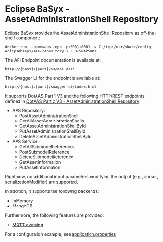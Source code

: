 # Eclipse BaSyx - AssetAdministrationShell Repository 
Eclipse BaSyx provides the AssetAdministrationShell Repository as off-the-shelf component:

    docker run --name=aas-repo -p:8081:8081 -v C:/tmp:/usr/share/config eclipsebasyx/aas-repository:2.0.0-SNAPSHOT 

The API Endpoint documentation is available at:

	http://{host}:{port}/v3/api-docs
	
The Swagger UI for the endpoint is available at:

	http://{host}:{port}/swagger-ui/index.html

It supports DotAAS Part 1 V3 and the following HTTP/REST endpoints defined in [DotAAS Part 2 V3 - AssetAdministrationShell Repository](https://app.swaggerhub.com/apis/Plattform_i40/AssetAdministrationShellRepositoryServiceSpecification/V3.0_SSP-001):

* AAS Repository:
  * PostAssetAdministrationShell
  * GetAllAssetAdministrationShells
  * GetAssetAdministrationShellById
  * PutAssetAdministrationShellById
  * DeleteAssetAdministrationShellById
* AAS Service
  * GetAllSubmodelReferences
  * PostSubmodelReference
  * DeleteSubmodelReference
  * GetAssetInformation
  * PutAssetInformation

Right now, no additional input parameters modifying the output (e.g., cursor, serializationModifier) are supported.

In addition, it supports the following backends:
* InMemory
* MongoDB

Furthermore, the following features are provided:
* [MQTT eventing](basyx.aasrepository-feature-mqtt)

For a configuration example, see [application.properties](basyx.aasrepository.component/src/main/resources/application.properties)
